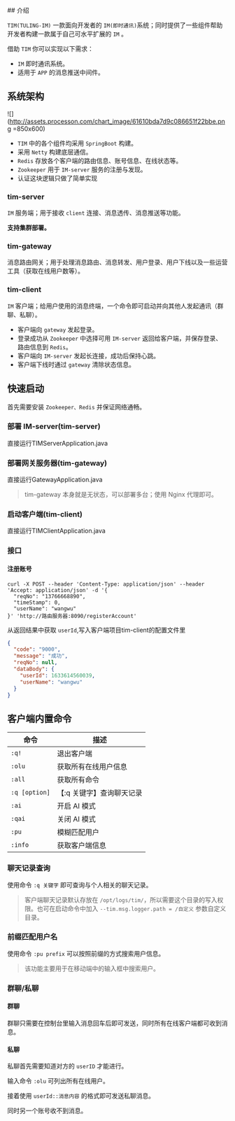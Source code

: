 ﻿﻿﻿## 介绍`TIM(TULING-IM)` 一款面向开发者的 `IM(即时通讯)`系统；同时提供了一些组件帮助开发者构建一款属于自己可水平扩展的 `IM` 。借助 `TIM` 你可以实现以下需求：- `IM` 即时通讯系统。- 适用于 `APP` 的消息推送中间件。## 系统架构![](http://assets.processon.com/chart_image/61610bda7d9c086651f22bbe.png =850x600)- `TIM` 中的各个组件均采用 `SpringBoot` 构建。- 采用 `Netty` 构建底层通信。- `Redis` 存放各个客户端的路由信息、账号信息、在线状态等。- `Zookeeper` 用于 `IM-server` 服务的注册与发现。- 认证这块逻辑只做了简单实现### tim-server`IM` 服务端；用于接收 `client` 连接、消息透传、消息推送等功能。**支持集群部署。**### tim-gateway消息路由网关；用于处理消息路由、消息转发、用户登录、用户下线以及一些运营工具（获取在线用户数等）。### tim-client`IM` 客户端；给用户使用的消息终端，一个命令即可启动并向其他人发起通讯（群聊、私聊）。- 客户端向 `gateway` 发起登录。- 登录成功从 `Zookeeper` 中选择可用 `IM-server` 返回给客户端，并保存登录、路由信息到 `Redis`。- 客户端向 `IM-server` 发起长连接，成功后保持心跳。- 客户端下线时通过 `gateway` 清除状态信息。## 快速启动首先需要安装 `Zookeeper、Redis` 并保证网络通畅。### 部署 IM-server(tim-server)直接运行TIMServerApplication.java### 部署网关服务器(tim-gateway)直接运行GatewayApplication.java> tim-gateway 本身就是无状态，可以部署多台；使用 Nginx 代理即可。### 启动客户端(tim-client)直接运行TIMClientApplication.java### 接口#### 注册账号```shellcurl -X POST --header 'Content-Type: application/json' --header 'Accept: application/json' -d '{  "reqNo": "13766668890",  "timeStamp": 0,  "userName": "wangwu"}' 'http://路由服务器:8090/registerAccount'```从返回结果中获取 `userId`,写入客户端项目tim-client的配置文件里```json{  "code": "9000",  "message": "成功",  "reqNo": null,  "dataBody": {    "userId": 1633614560039,    "userName": "wangwu"  }}```## 客户端内置命令| 命令 | 描述|| ------ | ------ | | `:q!` | 退出客户端| | `:olu` | 获取所有在线用户信息 | | `:all` | 获取所有命令 | | `:q [option]` | 【:q 关键字】查询聊天记录 | | `:ai` | 开启 AI 模式 | | `:qai` | 关闭 AI 模式 | | `:pu` | 模糊匹配用户 | | `:info` | 获取客户端信息 |### 聊天记录查询使用命令 `:q 关键字` 即可查询与个人相关的聊天记录。> 客户端聊天记录默认存放在 `/opt/logs/tim/`，所以需要这个目录的写入权限。也可在启动命令中加入 `--tim.msg.logger.path = /自定义` 参数自定义目录。### 前缀匹配用户名使用命令 `:pu prefix` 可以按照前缀的方式搜索用户信息。> 该功能主要用于在移动端中的输入框中搜索用户。### 群聊/私聊#### 群聊群聊只需要在控制台里输入消息回车后即可发送，同时所有在线客户端都可收到消息。#### 私聊私聊首先需要知道对方的 `userID` 才能进行。输入命令 `:olu` 可列出所有在线用户。接着使用 `userId::消息内容` 的格式即可发送私聊消息。同时另一个账号收不到消息。